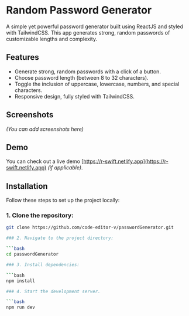 # Random Password Generator

A simple yet powerful password generator built using ReactJS and styled with TailwindCSS. This app generates strong, random passwords of customizable lengths and complexity.

## Features

- Generate strong, random passwords with a click of a button.
- Choose password length (between 8 to 32 characters).
- Toggle the inclusion of uppercase, lowercase, numbers, and special characters.
- Responsive design, fully styled with TailwindCSS.

## Screenshots

*(You can add screenshots here)*

## Demo

You can check out a live demo [https://r-swift.netlify.app](https://r-swift.netlify.app) *(if applicable)*.

## Installation

Follow these steps to set up the project locally:

### 1. Clone the repository:

```bash
git clone https://github.com/code-editor-v/passwordGenerator.git

### 2. Navigate to the project directory:

```bash
cd passwordGenerator

### 3. Install dependencies:

```bash
npm install

### 4. Start the development server.

```bash
npm run dev
